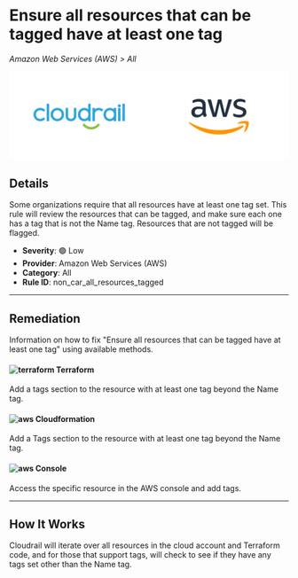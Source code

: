 # Ensure all resources that can be tagged have at least one tag

*Amazon Web Services (AWS) > All*

![Cloudrail and Amazon Web Services (AWS) logos](../images/cloudrail_aws.png)

## Details
Some organizations require that all resources have at least one tag set. This rule will review the resources that can be tagged, and make sure each one has a tag that is not the Name tag. Resources that are not tagged will be flagged.

- **Severity**: 🟢 Low
- **Provider**: Amazon Web Services (AWS)
- **Category**: All
- **Rule ID**: non_car_all_resources_tagged

---

## Remediation
Information on how to fix "Ensure all resources that can be tagged have at least one tag" using available methods.


####  <img src="../_media/emojis/terraform.png" alt="terraform" width="20"/>  Terraform
Add a tags section to the resource with at least one tag beyond the Name tag.








#### <img src="../_media/emojis/aws.png" alt="aws" width="20"/> Cloudformation
Add a Tags section to the resource with at least one tag beyond the Name tag.



####  <img src="../_media/emojis/aws.png" alt="aws" width="20"/> Console
Access the specific resource in the AWS console and add tags.




---

## How It Works
Cloudrail will iterate over all resources in the cloud account and Terraform code, and for those that support tags, will check to see if they have any tags set other than the Name tag.